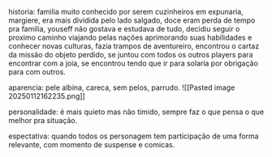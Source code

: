 historia: familia muito conhecido por serem cuzinheiros em expunaria, margiere, era mais dividida pelo lado salgado, doce eram perda de tempo pra familia, youseff não gostava e estudava de tudo, decidiu seguir o proximo caminho viajando pelas nações aprimorando suas habilidades e conhecer novas culturas, fazia trampos de aventureiro, encontrou o cartaz da missão do objeto perdido, se juntou com todos os outros players para encontrar com a joia, se encontrou tendo que ir para solaria por obrigação para com outros.

aparencia: pele albina, careca, sem pelos, parrudo.
![[Pasted image 20250112162235.png]]

personalidade: é mais quieto mas não timido, sempre faz o que pensa o que melhor pra situação.

espectativa: quando todos os personagem tem participação de uma forma relevante, com momento de suspense e comicas.